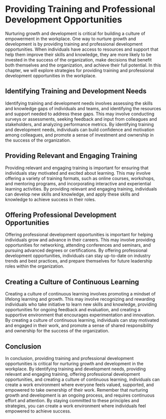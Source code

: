 Providing Training and Professional Development Opportunities
==========================================================================================================

Nurturing growth and development is critical for building a culture of empowerment in the workplace. One way to nurture growth and development is by providing training and professional development opportunities. When individuals have access to resources and support that help them improve their skills and knowledge, they are more likely to be invested in the success of the organization, make decisions that benefit both themselves and the organization, and achieve their full potential. In this chapter, we will explore strategies for providing training and professional development opportunities in the workplace.

Identifying Training and Development Needs
------------------------------------------

Identifying training and development needs involves assessing the skills and knowledge gaps of individuals and teams, and identifying the resources and support needed to address these gaps. This may involve conducting surveys or assessments, seeking feedback and input from colleagues and stakeholders, and analyzing performance metrics. By identifying training and development needs, individuals can build confidence and motivation among colleagues, and promote a sense of investment and ownership in the success of the organization.

Providing Relevant and Engaging Training
----------------------------------------

Providing relevant and engaging training is important for ensuring that individuals stay motivated and excited about learning. This may involve offering a variety of training formats, such as online courses, workshops, and mentoring programs, and incorporating interactive and experiential learning activities. By providing relevant and engaging training, individuals can develop new skills and knowledge, and apply these skills and knowledge to achieve success in their roles.

Offering Professional Development Opportunities
-----------------------------------------------

Offering professional development opportunities is important for helping individuals grow and advance in their careers. This may involve providing opportunities for networking, attending conferences and seminars, and pursuing advanced degrees or certifications. By offering professional development opportunities, individuals can stay up-to-date on industry trends and best practices, and prepare themselves for future leadership roles within the organization.

Creating a Culture of Continuous Learning
-----------------------------------------

Creating a culture of continuous learning involves promoting a mindset of lifelong learning and growth. This may involve recognizing and rewarding individuals who take initiative to learn new skills and knowledge, providing opportunities for ongoing feedback and evaluation, and creating a supportive environment that encourages experimentation and innovation. By creating a culture of continuous learning, individuals can stay motivated and engaged in their work, and promote a sense of shared responsibility and ownership for the success of the organization.

Conclusion
----------

In conclusion, providing training and professional development opportunities is critical for nurturing growth and development in the workplace. By identifying training and development needs, providing relevant and engaging training, offering professional development opportunities, and creating a culture of continuous learning, individuals can create a work environment where everyone feels valued, supported, and empowered to take ownership of their work. Remember that nurturing growth and development is an ongoing process, and requires continuous effort and attention. By staying committed to these principles and strategies, you can create a work environment where individuals feel empowered to achieve success.
